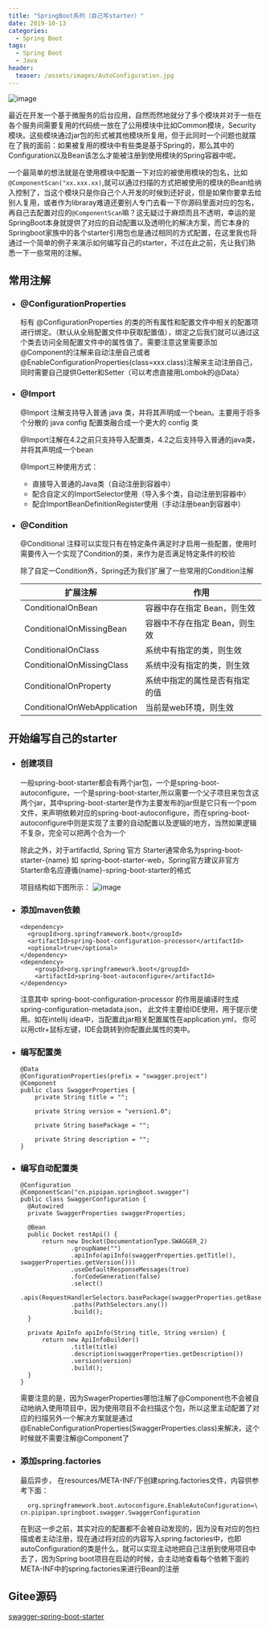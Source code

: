 ```yaml
---
title: "SpringBoot系列（自己写starter）"
date: 2019-10-13
categories:
  - Spring Boot
tags:
  - Spring Boot
  - Java
header:
  teaser: /assets/images/AutoConfiguration.jpg
---
```

![image](/assets/images/AutoConfiguration.jpg)

最近在开发一个基于微服务的后台应用，自然而然地就分了多个模块并对于一些在各个服务间需要复用的代码统一放在了公用模块中比如Common模块，Security模块。这些模块通过jar包的形式被其他模块所复用，但于此同时一个问题也就摆在了我的面前：如果被复用的模块中有些类是基于Spring的，那么其中的Configuration以及Bean该怎么才能被注册到使用模块的Spring容器中呢。

一个最简单的想法就是在使用模块中配置一下对应的被使用模块的包名，比如```@ComponentScan("xx.xxx.xx)```,就可以通过扫描的方式把被使用的模块的Bean给纳入控制了，当这个模块只是你自己个人开发的时候到还好说，但是如果你要拿去给别人复用，或者作为libraray难道还要别人专门去看一下你源码里面对应的包名，再自己去配置对应的```@ComponentScan```嘛？这无疑过于麻烦而且不透明，幸运的是SpringBoot本身就提供了对应的自动配置以及透明化的解决方案，而它本身的Springboot家族中的各个starter引用包也是通过相同的方式配置，在这里我也将通过一个简单的例子来演示如何编写自己的starter，不过在此之前，先让我们熟悉一下一些常用的注解。

## 常用注解
- ### @ConfigurationProperties
     
  标有 @ConfigurationProperties 的类的所有属性和配置文件中相关的配置项进行绑定。（默认从全局配置文件中获取配置值），绑定之后我们就可以通过这个类去访问全局配置文件中的属性值了。需要注意这里需要添加@Component的注解来自动注册自己或者@EnableConfigurationProperties(class=xxx.class)注解来主动注册自己，同时需要自己提供Getter和Setter（可以考虑直接用Lombok的@Data）

- ### @Import

  @Import 注解支持导入普通 java 类，并将其声明成一个bean。主要用于将多个分散的 java config 配置类融合成一个更大的 config 类

  @Import注解在4.2之前只支持导入配置类，4.2之后支持导入普通的java类，并将其声明成一个bean

  @Import三种使用方式：
  - 直接导入普通的Java类（自动注册到容器中）
  - 配合自定义的ImportSelector使用（导入多个类，自动注册到容器中）
  - 配合ImportBeanDefinitionRegister使用（手动注册bean到容器中）

- ### @Condition

  @Conditional 注释可以实现只有在特定条件满足时才启用一些配置，使用时需要传入一个实现了Condition的类，来作为是否满足特定条件的校验

  除了自定一Condition外，Spring还为我们扩展了一些常用的Condition注解

  |扩展注解|作用|
  |---|---|
  |ConditionalOnBean|容器中存在指定 Bean，则生效|
  |ConditionalOnMissingBean|容器中不存在指定 Bean，则生效|
  |ConditionalOnClass|系统中有指定的类，则生效|
  |ConditionalOnMissingClass|系统中没有指定的类，则生效|
  |ConditionalOnProperty|系统中指定的属性是否有指定的值|
  |ConditionalOnWebApplication|当前是web环境，则生效|

## 开始编写自己的starter

- ### 创建项目
  一般spring-boot-starter都会有两个jar包，一个是spring-boot-autoconfigure，一个是spring-boot-starter,所以需要一个父子项目来包含这两个jar，其中spring-boot-starter是作为主要发布的jar但是它只有一个pom文件，来声明依赖对应的spring-boot-autoconfigure，而在spring-boot-autoconfigure中则是实现了主要的自动配置以及逻辑的地方，当然如果逻辑不复杂，完全可以把两个合为一个

  除此之外，对于artifactId, Spring 官方 Starter通常命名为spring-boot-starter-{name} 如 spring-boot-starter-web，Spring官方建议非官方Starter命名应遵循{name}-spring-boot-starter的格式

  项目结构如下图所示：
  ![image](/assets/images/starter项目结构.png)

- ### 添加maven依赖
  ```
  <dependency>
    <groupId>org.springframework.boot</groupId>
    <artifactId>spring-boot-configuration-processor</artifactId>
    <optional>true</optional>
  </dependency>
  <dependency>
      <groupId>org.springframework.boot</groupId>
      <artifactId>spring-boot-autoconfigure</artifactId>
  </dependency>
  ```
  注意其中 spring-boot-configuration-processor 的作用是编译时生成spring-configuration-metadata.json， 此文件主要给IDE使用，用于提示使用。如在intellij idea中，当配置此jar相关配置属性在application.yml， 你可以用ctlr+鼠标左键，IDE会跳转到你配置此属性的类中。

- ### 编写配置类
  ```
  @Data
  @ConfigurationProperties(prefix = "swagger.project")
  @Component
  public class SwaggerProperties {
      private String title = "";

      private String version = "version1.0";

      private String basePackage = "";

      private String description = "";
  }
  ```

- ### 编写自动配置类
  ```
  @Configuration
  @ComponentScan("cn.pipipan.springboot.swagger")
  public class SwaggerConfiguration {
    @Autowired
    private SwaggerProperties swaggerProperties;

    @Bean
    public Docket restApi() {
        return new Docket(DocumentationType.SWAGGER_2)
                .groupName("")
                .apiInfo(apiInfo(swaggerProperties.getTitle(), swaggerProperties.getVersion()))
                .useDefaultResponseMessages(true)
                .forCodeGeneration(false)
                .select()
                .apis(RequestHandlerSelectors.basePackage(swaggerProperties.getBasePackage()))
                .paths(PathSelectors.any())
                .build();
    }

    private ApiInfo apiInfo(String title, String version) {
        return new ApiInfoBuilder()
                .title(title)
                .description(swaggerProperties.getDescription())
                .version(version)
                .build();
    }
  }
  ```
  需要注意的是，因为SwagerProperties哪怕注解了@Component也不会被自动地纳入使用项目中，因为使用项目不会扫描这个包，所以这里主动配置了对应的扫描另外一个解决方案就是通过@EnableConfigurationProperties(SwaggerProperties.class)来解决，这个时候就不需要注解@Component了

- ### 添加spring.factories
  最后异步， 在resources/META-INF/下创建spring.factories文件，内容供参考下面：
  ```
    org.springframework.boot.autoconfigure.EnableAutoConfiguration=\
  cn.pipipan.springboot.swagger.SwaggerConfiguration
  ```
  在到这一步之前，其实对应的配置都不会被自动发现的，因为没有对应的包扫描或者主动注册，现在通过将对应的内容写入spring.factories中，也即autoConfiguration的类是什么，就可以实现主动地把自己注册到使用项目中去了，因为Spring boot项目在启动的时候，会主动地查看每个依赖下面的META-INF中的spring.factories来进行Bean的注册

## Gitee源码
[swagger-spring-boot-starter](https://gitee.com/ssingularity/swagger-spring-boot-starter)